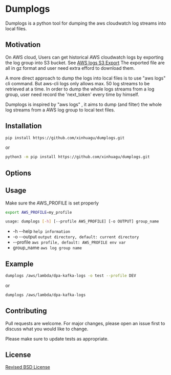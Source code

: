 # Dumplogs
Dumplogs is a python tool for dumping the aws cloudwatch log streams into local files.

## Motivation
On AWS cloud, Users can get historical AWS cloudwatch logs by exporting the log group into S3 bucket. See [AWS logs S3 Export](https://docs.aws.amazon.com/AmazonCloudWatch/latest/logs/S3Export.html)
The exported file are all in gz format and user need extra efford to download them. 

A more direct approach to dump the logs into local files is to use "aws logs" cli command. But aws-cli logs only allows max. 50 log streams to be retrieved at a time. 
In order to dump the whole logs streams from a log group, user need record the 'next_token' every time by himself.

Dumplogs is inspired by "aws logs" , it aims to dump (and filter) the whole log streams from a AWS log group to local text files. 

## Installation

```bash
pip install https://github.com/xinhuagu/dumplogs.git
```
or
```bash
python3 -m pip install https://github.com/xinhuagu/dumplogs.git
```
## Options



## Usage
Make sure the AWS_PROFILE is set properly
```bash
export AWS_PROFILE=my_profile
```

```bash
usage: dumplogs [-h] [--profile AWS_PROFILE] [-o OUTPUT] group_name
```
- -h --help ``help information``
- -o --output ``output directory, default: current directory``
- --profile ``aws profile, default: AWS_PROFILE env var``
- group_name ``aws log group name``

## Example
```bash
dumplogs /aws/lambda/dpa-kafka-logs -o test --profile DEV
```
or 
```bash
dumplogs /aws/lambda/dpa-kafka-logs
```

## Contributing
Pull requests are welcome. For major changes, please open an issue first to discuss what you would like to change.

Please make sure to update tests as appropriate.

## License
[Revised BSD License](https://github.com/xinhuagu/dumplogs/blob/master/LICENSE.txt)
